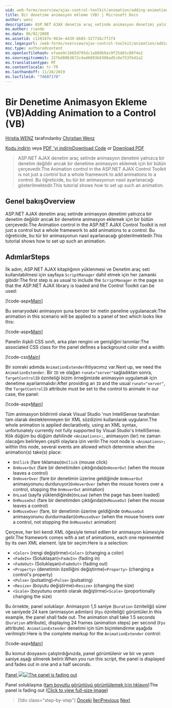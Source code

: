 ```yaml
---
uid: web-forms/overview/ajax-control-toolkit/animation/adding-animation-to-a-control-vb
title: Bir denetime animasyon ekleme (VB) | Microsoft Docs
author: wenz
description: ASP.NET AJAX denetim araç setinde animasyon denetimi yalnızca bir denetim değildir ancak bir denetime animasyon eklemek için bir bütün çerçevedir. Bu öğreticide nasıl yapılacağı gösterilmektedir...
ms.author: riande
ms.date: 06/02/2008
ms.assetid: c120187e-963e-4439-bb85-32771bc7f1f4
msc.legacyurl: /web-forms/overview/ajax-control-toolkit/animation/adding-animation-to-a-control-vb
msc.type: authoredcontent
ms.openlocfilehash: efaee9c1665d795dc1a889b9ac9f25dd1c08f4e2
ms.sourcegitcommit: 22fbd8863672c4ad6693b8388ad5c8e753fb41a2
ms.translationtype: MT
ms.contentlocale: tr-TR
ms.lasthandoff: 11/28/2019
ms.locfileid: "74607170"
---
```

# <a name="adding-animation-to-a-control-vb"></a><span data-ttu-id="04934-104">Bir Denetime Animasyon Ekleme (VB)</span><span class="sxs-lookup"><span data-stu-id="04934-104">Adding Animation to a Control (VB)</span></span>

<span data-ttu-id="04934-105">[Hristia WENZ](https://github.com/wenz) tarafından</span><span class="sxs-lookup"><span data-stu-id="04934-105">by [Christian Wenz](https://github.com/wenz)</span></span>

<span data-ttu-id="04934-106">[Kodu indirin](https://download.microsoft.com/download/f/9/a/f9a26acd-8df4-4484-8a18-199e4598f411/Animation1.vb.zip) veya [PDF 'yi indirin](https://download.microsoft.com/download/6/7/1/6718d452-ff89-4d3f-a90e-c74ec2d636a3/animation1VB.pdf)</span><span class="sxs-lookup"><span data-stu-id="04934-106">[Download Code](https://download.microsoft.com/download/f/9/a/f9a26acd-8df4-4484-8a18-199e4598f411/Animation1.vb.zip) or [Download PDF](https://download.microsoft.com/download/6/7/1/6718d452-ff89-4d3f-a90e-c74ec2d636a3/animation1VB.pdf)</span></span>

> <span data-ttu-id="04934-107">ASP.NET AJAX denetim araç setinde animasyon denetimi yalnızca bir denetim değildir ancak bir denetime animasyon eklemek için bir bütün çerçevedir.</span><span class="sxs-lookup"><span data-stu-id="04934-107">The Animation control in the ASP.NET AJAX Control Toolkit is not just a control but a whole framework to add animations to a control.</span></span> <span data-ttu-id="04934-108">Bu öğreticide, bu tür bir animasyonun nasıl ayarlanacağı gösterilmektedir.</span><span class="sxs-lookup"><span data-stu-id="04934-108">This tutorial shows how to set up such an animation.</span></span>

## <a name="overview"></a><span data-ttu-id="04934-109">Genel bakış</span><span class="sxs-lookup"><span data-stu-id="04934-109">Overview</span></span>

<span data-ttu-id="04934-110">ASP.NET AJAX denetim araç setinde animasyon denetimi yalnızca bir denetim değildir ancak bir denetime animasyon eklemek için bir bütün çerçevedir.</span><span class="sxs-lookup"><span data-stu-id="04934-110">The Animation control in the ASP.NET AJAX Control Toolkit is not just a control but a whole framework to add animations to a control.</span></span> <span data-ttu-id="04934-111">Bu öğreticide, bu tür bir animasyonun nasıl ayarlanacağı gösterilmektedir.</span><span class="sxs-lookup"><span data-stu-id="04934-111">This tutorial shows how to set up such an animation.</span></span>

## <a name="steps"></a><span data-ttu-id="04934-112">Adımlar</span><span class="sxs-lookup"><span data-stu-id="04934-112">Steps</span></span>

<span data-ttu-id="04934-113">İlk adım, ASP.NET AJAX kitaplığının yüklenmesi ve Denetim araç seti kullanılabilmesi için sayfaya `ScriptManager` dahil etmek için her zamanki gibidir:</span><span class="sxs-lookup"><span data-stu-id="04934-113">The first step is as usual to include the `ScriptManager` in the page so that the ASP.NET AJAX library is loaded and the Control Toolkit can be used:</span></span>

[!code-aspx[Main](adding-animation-to-a-control-vb/samples/sample1.aspx)]

<span data-ttu-id="04934-114">Bu senaryodaki animasyon şuna benzer bir metin paneline uygulanacak:</span><span class="sxs-lookup"><span data-stu-id="04934-114">The animation in this scenario will be applied to a panel of text which looks like this:</span></span>

[!code-aspx[Main](adding-animation-to-a-control-vb/samples/sample2.aspx)]

<span data-ttu-id="04934-115">Panelin ilişkili CSS sınıfı, arka plan rengini ve genişliğini tanımlar:</span><span class="sxs-lookup"><span data-stu-id="04934-115">The associated CSS class for the panel defines a background color and a width:</span></span>

[!code-css[Main](adding-animation-to-a-control-vb/samples/sample3.css)]

<span data-ttu-id="04934-116">Bir sonraki adımda `AnimationExtender`ihtiyacımız var.</span><span class="sxs-lookup"><span data-stu-id="04934-116">Next up, we need the `AnimationExtender`.</span></span> <span data-ttu-id="04934-117">Bir `ID` ve olağan `runat="server"`sağladıktan sonra, `TargetControlID` özniteliği bizim örneğimizde animasyon uygulamak için denetime ayarlanmalıdır:</span><span class="sxs-lookup"><span data-stu-id="04934-117">After providing an `ID` and the usual `runat="server"`, the `TargetControlID` attribute must be set to the control to animate in our case, the panel:</span></span>

[!code-aspx[Main](adding-animation-to-a-control-vb/samples/sample4.aspx)]

<span data-ttu-id="04934-118">Tüm animasyon bildirimli olarak Visual Studio 'nun IntelliSense tarafından tam olarak desteklenmeyen bir XML sözdizimi kullanılarak uygulanır.</span><span class="sxs-lookup"><span data-stu-id="04934-118">The whole animation is applied declaratively, using an XML syntax, unfortunately currently not fully supported by Visual Studio's IntelliSense.</span></span> <span data-ttu-id="04934-119">Kök düğüm bu düğüm dahilinde `<Animations>;`, animasyon (ler) ne zaman olacağını belirleyen çeşitli olaylara izin verilir:</span><span class="sxs-lookup"><span data-stu-id="04934-119">The root node is `<Animations>;` within this node, several events are allowed which determine when the animation(s) take(s) place:</span></span>

- <span data-ttu-id="04934-120">`OnClick` (fare tıklaması)</span><span class="sxs-lookup"><span data-stu-id="04934-120">`OnClick` (mouse click)</span></span>
- <span data-ttu-id="04934-121">`OnHoverOut` (fare bir denetimden çıktığında)</span><span class="sxs-lookup"><span data-stu-id="04934-121">`OnHoverOut` (when the mouse leaves a control)</span></span>
- <span data-ttu-id="04934-122">`OnHoverOver` (fare bir denetimin üzerine geldiğinde `OnHoverOut` animasyonunu durduruyor)</span><span class="sxs-lookup"><span data-stu-id="04934-122">`OnHoverOver` (when the mouse hovers over a control, stopping the `OnHoverOut` animation)</span></span>
- <span data-ttu-id="04934-123">`OnLoad` (sayfa yüklendiğinde)</span><span class="sxs-lookup"><span data-stu-id="04934-123">`OnLoad` (when the page has been loaded)</span></span>
- <span data-ttu-id="04934-124">`OnMouseOut` (fare bir denetimden çıktığında)</span><span class="sxs-lookup"><span data-stu-id="04934-124">`OnMouseOut` (when the mouse leaves a control)</span></span>
- <span data-ttu-id="04934-125">`OnMouseOver` (fare, bir denetimin üzerine geldiğinde `OnMouseOut` animasyonunu durdurmadan)</span><span class="sxs-lookup"><span data-stu-id="04934-125">`OnMouseOver` (when the mouse hovers over a control, not stopping the `OnMouseOut` animation)</span></span>

<span data-ttu-id="04934-126">Çerçeve, her biri kendi XML öğesiyle temsil edilen bir animasyon kümesiyle gelir.</span><span class="sxs-lookup"><span data-stu-id="04934-126">The framework comes with a set of animations, each one represented by its own XML element.</span></span> <span data-ttu-id="04934-127">İşte bir seçim:</span><span class="sxs-lookup"><span data-stu-id="04934-127">Here is a selection:</span></span>

- <span data-ttu-id="04934-128">`<Color>` (rengi değiştirme)</span><span class="sxs-lookup"><span data-stu-id="04934-128">`<Color>` (changing a color)</span></span>
- <span data-ttu-id="04934-129">`<FadeIn>` (Soluklaşan)</span><span class="sxs-lookup"><span data-stu-id="04934-129">`<FadeIn>` (fading in)</span></span>
- <span data-ttu-id="04934-130">`<FadeOut>` (Soluklaşan)</span><span class="sxs-lookup"><span data-stu-id="04934-130">`<FadeOut>` (fading out)</span></span>
- <span data-ttu-id="04934-131">`<Property>` (denetimin özelliğini değiştirme)</span><span class="sxs-lookup"><span data-stu-id="04934-131">`<Property>` (changing a control's property)</span></span>
- <span data-ttu-id="04934-132">`<Pulse>` (pulsating)</span><span class="sxs-lookup"><span data-stu-id="04934-132">`<Pulse>` (pulsating)</span></span>
- <span data-ttu-id="04934-133">`<Resize>` (boyutu değiştirme)</span><span class="sxs-lookup"><span data-stu-id="04934-133">`<Resize>` (changing the size)</span></span>
- <span data-ttu-id="04934-134">`<Scale>` (boyutunu orantılı olarak değiştirme)</span><span class="sxs-lookup"><span data-stu-id="04934-134">`<Scale>` (proportionally changing the size)</span></span>

<span data-ttu-id="04934-135">Bu örnekte, panel soluklaşır. Animasyon 1,5 saniye (`Duration` özniteliği) sürer ve saniyede 24 kare (animasyon adımları) (`Fps` özniteliği) görüntüler.</span><span class="sxs-lookup"><span data-stu-id="04934-135">In this example, the panel shall fade out. The animation shall take 1.5 seconds (`Duration` attribute), displaying 24 frames (animation steps) per second (`Fps` attribute).</span></span> <span data-ttu-id="04934-136">`AnimationExtender` denetimi için tüm biçimlendirme aşağıda verilmiştir:</span><span class="sxs-lookup"><span data-stu-id="04934-136">Here is the complete markup for the `AnimationExtender` control:</span></span>

[!code-aspx[Main](adding-animation-to-a-control-vb/samples/sample5.aspx)]

<span data-ttu-id="04934-137">Bu komut dosyasını çalıştırdığınızda, panel görüntülenir ve bir ve yarım saniye aşağı silinerek belirir.</span><span class="sxs-lookup"><span data-stu-id="04934-137">When you run this script, the panel is displayed and fades out in one and a half seconds.</span></span>

<span data-ttu-id="04934-138">[Panel ![](adding-animation-to-a-control-vb/_static/image2.png)](adding-animation-to-a-control-vb/_static/image1.png)</span><span class="sxs-lookup"><span data-stu-id="04934-138">[![The panel is fading out](adding-animation-to-a-control-vb/_static/image2.png)](adding-animation-to-a-control-vb/_static/image1.png)</span></span>

<span data-ttu-id="04934-139">Panel soluklaşma ([tam boyutlu görüntüyü görüntülemek Için tıklayın](adding-animation-to-a-control-vb/_static/image3.png))</span><span class="sxs-lookup"><span data-stu-id="04934-139">The panel is fading out ([Click to view full-size image](adding-animation-to-a-control-vb/_static/image3.png))</span></span>

> [!div class="step-by-step"]
> <span data-ttu-id="04934-140">[Önceki](dynamically-controlling-updatepanel-animations-cs.md)
> [İleri](executing-several-animations-at-the-same-time-vb.md)</span><span class="sxs-lookup"><span data-stu-id="04934-140">[Previous](dynamically-controlling-updatepanel-animations-cs.md)
[Next](executing-several-animations-at-the-same-time-vb.md)</span></span>
